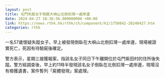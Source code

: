 ```yaml
---
layout: post
title: 屯門失蹤女子倒斃大嶼山北倒扣灣一處岸邊
date: 2024-04-27 18:36:56.000000000 +08:00
link: https://news.rthk.hk/rthk/ch/component/k2/1750842-20240427.htm
categories: rthk
---
```


一名57歲懷疑失蹤女子，早上被發現倒臥在大嶼山北倒扣灣一處岸邊，現場被證實死亡，死因有待驗屍後確定。

警方表示，星期三接獲報案，指該名女子同日下午離開位於屯門紫田村的住所後失蹤。警方經調查後，早上約11時半發現該名女子倒臥在北倒扣灣一處岸邊，現場沒有檢獲遺書，案件暫列「屍體發現」案處理。
